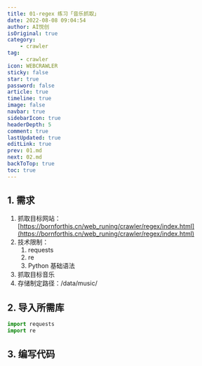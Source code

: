 ```yaml
---
title: 01-regex 练习「音乐抓取」
date: 2022-08-08 09:04:54
author: AI悦创
isOriginal: true
category: 
    - crawler
tag:
    - crawler
icon: WEBCRAWLER
sticky: false
star: true
password: false
article: true
timeline: true
image: false
navbar: true
sidebarIcon: true
headerDepth: 5
comment: true
lastUpdated: true
editLink: true
prev: 01.md
next: 02.md
backToTop: true
toc: true
---
```


## 1. 需求

1. 抓取目标网站：[https://bornforthis.cn/web_runing/crawler/regex/index.html](https://bornforthis.cn/web_runing/crawler/regex/index.html)
2. 技术限制：
    1. requests
    2. re
    3. Python 基础语法
3. 抓取目标音乐
4. 存储制定路径：/data/music/

## 2. 导入所需库

```python
import requests
import re
```



## 3. 编写代码

```python
```

